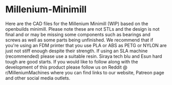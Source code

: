 # Millenium-Minimill
Here are the CAD files for the Millenium Minimill (WIP) based on the openbuilds minimill. Please note these are not STLs and the design is not final and or may be missing some components such as bearings and screws as well as some parts being unfinished.  We recommend that if you're using an FDM printer that you use PLA or ABS as PETG or NYLON are just not stiff enough despite their strength.  If using an SLA machine (recommended) please use a suitable resin. Siraya tech blu and Esun hard tough are good starts.  If you would like to follow along with the development of this product please follow us on Reddit @ r/MilleniumMachines where you can find links to our website, Patreon page and other social media outlets.
